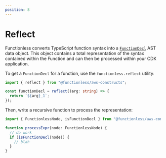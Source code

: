 ```yaml
---
position: 8
---
```


# Reflect

Functionless converts TypeScript function syntax into a [`FunctionDecl`](/api/classes/FunctionDecl.md) AST data object. This object contains a total representation of the syntax contained within the Function and can then be processed within your CDK application.

To get a `FunctionDecl` for a function, use the `functionless.reflect` utility:

```ts
import { reflect } from "@functionless/aws-constructs";

const functionDecl = reflect((arg: string) => {
  return `${arg}_1`;
});
```

Then, write a recursive function to process the representation:

```ts
import { FunctionlessNode, isFunctionDecl } from "@functionless/aws-constructs";

function processExpr(node: FunctionlessNode) {
  // do work
  if (isFunctionDecl(node)) {
    // blah
  }
}
```
